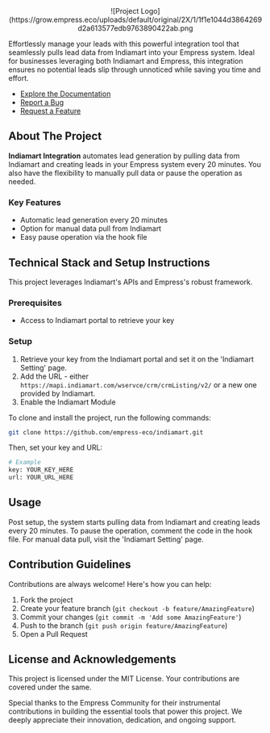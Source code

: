 <div align="center">
  ![Project Logo](https://grow.empress.eco/uploads/default/original/2X/1/1f1e1044d3864269d2a613577edb9763890422ab.png
</div>

Effortlessly manage your leads with this powerful integration tool that seamlessly pulls lead data from Indiamart into your Empress system. Ideal for businesses leveraging both Indiamart and Empress, this integration ensures no potential leads slip through unnoticed while saving you time and effort. 

* [Explore the Documentation](https://empress.eco/)
* [Report a Bug](https://github.com/empress-eco/indiamart/issues)
* [Request a Feature](https://github.com/empress-eco/indiamart/issues)

## About The Project

**Indiamart Integration** automates lead generation by pulling data from Indiamart and creating leads in your Empress system every 20 minutes. You also have the flexibility to manually pull data or pause the operation as needed.

### Key Features
* Automatic lead generation every 20 minutes
* Option for manual data pull from Indiamart
* Easy pause operation via the hook file

## Technical Stack and Setup Instructions

This project leverages Indiamart's APIs and Empress's robust framework.

### Prerequisites
* Access to Indiamart portal to retrieve your key

### Setup
1. Retrieve your key from the Indiamart portal and set it on the 'Indiamart Setting' page.
2. Add the URL - either `https://mapi.indiamart.com/wservce/crm/crmListing/v2/` or a new one provided by Indiamart.
3. Enable the Indiamart Module

To clone and install the project, run the following commands:
```sh
git clone https://github.com/empress-eco/indiamart.git
```
Then, set your key and URL:
```sh
# Example
key: YOUR_KEY_HERE
url: YOUR_URL_HERE
```

## Usage

Post setup, the system starts pulling data from Indiamart and creating leads every 20 minutes. To pause the operation, comment the code in the hook file. For manual data pull, visit the 'Indiamart Setting' page.

## Contribution Guidelines

Contributions are always welcome! Here's how you can help:

1. Fork the project
2. Create your feature branch (`git checkout -b feature/AmazingFeature`)
3. Commit your changes (`git commit -m 'Add some AmazingFeature'`)
4. Push to the branch (`git push origin feature/AmazingFeature`)
5. Open a Pull Request

## License and Acknowledgements

This project is licensed under the MIT License. Your contributions are covered under the same.

Special thanks to the Empress Community for their instrumental contributions in building the essential tools that power this project. We deeply appreciate their innovation, dedication, and ongoing support.